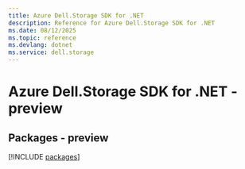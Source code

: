 ```yaml
---
title: Azure Dell.Storage SDK for .NET
description: Reference for Azure Dell.Storage SDK for .NET
ms.date: 08/12/2025
ms.topic: reference
ms.devlang: dotnet
ms.service: dell.storage
---
```

# Azure Dell.Storage SDK for .NET - preview
## Packages - preview
[!INCLUDE [packages](dell.storage-index.md)]
